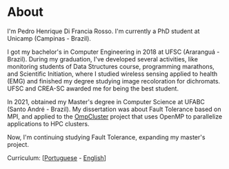 # About

I'm Pedro Henrique Di Francia Rosso. I'm currently a PhD student at Unicamp (Campinas - Brazil).

I got my bachelor's in Computer Engineering in 2018 at UFSC (Araranguá - Brazil). During my graduation, I've developed several activities, like monitoring students of Data Structures course, programming marathons, and Scientific Initiation, where I studied wireless sensing applied to health (EMG) and finished my degree studying image recoloration for dichromats. UFSC and CREA-SC awarded me for being the best student.

In 2021, obtained my Master's degree in Computer Science at UFABC (Santo André - Brazil). My dissertation was about Fault Tolerance based on MPI, and applied to the [OmpCluster](https://ompcluster.gitlab.io) project that uses OpenMP to parallelize applications to HPC clusters.

Now, I'm continuing studying Fault Tolerance, expanding my master's project.


Curriculum: [[Portuguese](/documents/curriculum-br.pdf) - [English](/documents/curriculum-en.pdf)]
